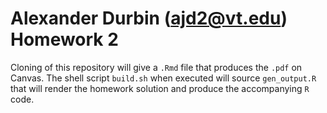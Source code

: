# Alexander Durbin (ajd2@vt.edu) Homework 2 #

Cloning of this repository will give a `.Rmd` file that produces the `.pdf` on Canvas. The shell script `build.sh` when executed will source `gen_output.R` that will render the homework solution and produce the accompanying `R` code.
